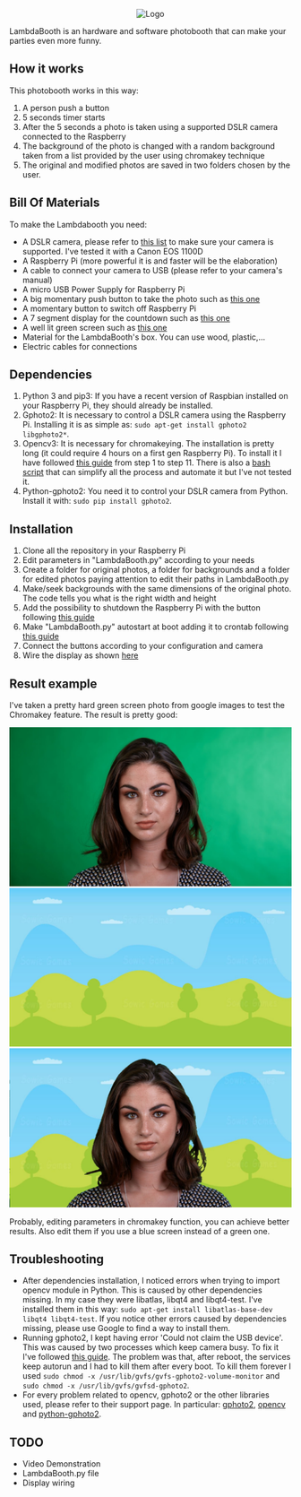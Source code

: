 
<p align="center">
  <img
    alt="Logo"
    src="https://github.com/leobel96/LambdaBooth/blob/master/images/logo.svg"
    width="500"
  />
</p>


LambdaBooth is an hardware and software photobooth that can make your parties even more funny.


## How it works
This photobooth works in this way: 
1. A person push a button 
2. 5 seconds timer starts
3. After the 5 seconds a photo is taken using a supported DSLR camera connected to the Raspberry
4. The background of the photo is changed with a random background taken from a list provided by the user using chromakey technique
5. The original and modified photos are saved in two folders chosen by the user.

## Bill Of Materials
To make the Lambdabooth you need:
- A DSLR camera, please refer to [this list](http://www.gphoto.org/proj/libgphoto2/support.php) to make sure your camera is supported. I've tested it with a Canon EOS 1100D
- A Raspberry Pi (more powerful it is and faster will be the elaboration)
- A cable to connect your camera to USB (please refer to your camera's manual)
- A micro USB Power Supply for Raspberry Pi
- A big momentary push button to take the photo such as [this one](https://it.aliexpress.com/store/product/16mm-BIG-head-Plastic-Emergency-Stop-switch-1NO1NC-LA16-11ZS-A/2030101_32755091219.html?spm=a2g0y.12010108.1000016.1.34c85ab5uKJrBb&isOrigTitle=true)
- A momentary button to switch off Raspberry Pi
- A 7 segment display for the countdown such as [this one](https://www.aliexpress.com/item/Free-Shipping-1pcs-Common-Anode-1-Bit-Digital-Tube-7-segment-2-3-inch-Red-LED/32282721171.html?spm=a2g0s.8937460.0.0.6cae2e0ef7D98c)
- A well lit green screen such as [this one](https://www.amazon.com/LimoStudio-AGG1338-Studio-Backdrop-Included/dp/B00KQ23GGW/ref=sr_1_8?s=photo&ie=UTF8&qid=1532250306&sr=1-8&keywords=green+screen&dpID=41yE%252BXGppLL&preST=_SY300_QL70_&dpSrc=srch)
- Material for the LambdaBooth's box. You can use wood, plastic,...
- Electric cables for connections

## Dependencies
1. Python 3 and pip3: If you have a recent version of Raspbian installed on your Raspberry Pi, they should already be installed.
2. Gphoto2: It is necessary to control a DSLR camera using the Raspberry Pi. Installing it is as simple as: `sudo apt-get install gphoto2 libgphoto2*`.
3. Opencv3: It is necessary for chromakeying. The installation is pretty long (it could require 4 hours on a first gen Raspberry Pi). To install it I have followed [this guide](https://www.life2coding.com/install-opencv-3-4-0-python-3-raspberry-pi-3/) from step 1 to step 11. There is also a [bash script](https://github.com/pageauc/opencv3-setup) that can simplify all the process and automate it but I've not tested it.
4. Python-gphoto2: You need it to control your DSLR camera from Python. Install it with: `sudo pip install gphoto2`.

## Installation
1. Clone all the repository in your Raspberry Pi
2. Edit parameters in "LambdaBooth.py" according to your needs
3. Create a folder for original photos, a folder for backgrounds and a folder for edited photos paying attention to edit their paths in LambdaBooth.py
4. Make/seek backgrounds with the same dimensions of the original photo. The code tells you what is the right width and height
5. Add the possibility to shutdown the Raspberry Pi with the button following [this guide](https://github.com/raspberrypi/firmware/blob/master/boot/overlays/README#L619)
6. Make "LambdaBooth.py" autostart at boot adding it to crontab following [this guide](https://www.raspberrypi.org/forums/viewtopic.php?t=139774#p927101)
7. Connect the buttons according to your configuration and camera
8. Wire the display as shown [here]()

## Result example
I've taken a pretty hard green screen photo from google images to test the Chromakey feature. The result is pretty good:

![Original Image](/images/front.jpg)
![Background](/images/background.jpg)
![Result Image](/images/front_mod.jpg)

Probably, editing parameters in chromakey function, you can achieve better results. Also edit them if you use a blue screen instead of a green one.

## Troubleshooting
- After dependencies installation, I noticed errors when trying to import opencv module in Python. This is caused by other dependencies missing. In my case they were libatlas, libqt4 and libqt4-test. I've installed them in this way: `sudo apt-get install libatlas-base-dev libqt4 libqt4-test`. If you notice other errors caused by dependencies missing, please use Google to find a way to install them.
- Running gphoto2, I kept having error 'Could not claim the USB device'. This was caused by two processes which keep camera busy. To fix it I've followed [this guide](https://askubuntu.com/questions/993876/gphoto2-could-not-claim-the-usb-device). The problem was that, after reboot, the services keep autorun and I had to kill them after every boot. To kill them forever I used `sudo chmod -x /usr/lib/gvfs/gvfs-gphoto2-volume-monitor` and `sudo chmod -x /usr/lib/gvfs/gvfsd-gphoto2`.
- For every problem related to opencv, gphoto2 or the other libraries used, please refer to their support page. In particular: [gphoto2](https://github.com/gphoto/gphoto2), [opencv](https://github.com/skvark/opencv-python) and [python-gphoto2](https://github.com/jim-easterbrook/python-gphoto2).

## TODO
- Video Demonstration
- LambdaBooth.py file
- Display wiring
